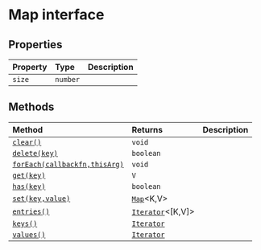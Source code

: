 # Map interface










## Properties

| Property	   | Type	| Description|
|:-------------|:-------|:-----------|
|`size`      | `number` |  |




## Methods

| Method	   |  Returns	| Description|
|:-------------|:-------|:-----------|
|[`clear()`](clear-xlxs9.md)      | `void` |  |
|[`delete(key)`](delete-rupo9.md)      | `boolean` |  |
|[`forEach(callbackfn,thisArg)`](foreach-9pmq9.md)      | `void` |  |
|[`get(key)`](get-ansk9.md)      | `V` |  |
|[`has(key)`](has-8wy89.md)      | `boolean` |  |
|[`set(key,value)`](set-hgwo9.md)      | [`Map`](../es6-collections/map.md)<K,V> |  |
|[`entries()`](entries-f2iw9.md)      | [`Iterator`](../es6-collections/iterator.md)<[K,V]> |  |
|[`keys()`](keys-txqs9.md)      | [`Iterator`](../es6-collections/iterator.md)<K> |  |
|[`values()`](values-v0cq9.md)      | [`Iterator`](../es6-collections/iterator.md)<V> |  |



